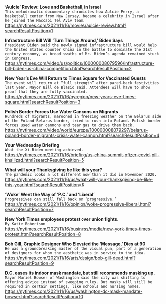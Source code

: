**‘Aulcie’ Review: Love and Basketball, in Israel**\
`This melodramatic documentary chronicles how Aulcie Perry, a basketball center from New Jersey, became a celebrity in Israel after he joined the Maccabi Tel Aviv team.`\
https://nytimes.com/2021/11/16/movies/aulcie-review.html?searchResultPosition=1

**Infrastructure Bill Will ‘Turn Things Around,’ Biden Says**\
`President Biden said the newly signed infrastructure bill would help the United States counter China in the battle to dominate the 21st century economy, as broad swaths of Mr. Biden’s agenda remained stuck in Congress.`\
https://nytimes.com/video/us/politics/100000008079596/infrastructure-bill-biden-us-china-competition.html?searchResultPosition=2

**New Year’s Eve Will Return to Times Square for Vaccinated Guests**\
`The event will return at “full strength” after pared-back festivities last year, Mayor Bill de Blasio said. Attendees will have to show proof that they are fully vaccinated.`\
https://nytimes.com/2021/11/16/nyregion/new-years-eve-times-square.html?searchResultPosition=3

**Polish Border Forces Use Water Cannons on Migrants**\
`Hundreds of migrants, marooned in freezing weather on the Belarus side of the Poland-Belarus border, tried to rush into Poland. Polish border forces used water cannons and tear gas to drive them back.`\
https://nytimes.com/video/world/europe/100000008079297/belarus-poland-border-migrants-crisis-water-cannon.html?searchResultPosition=4

**Your Wednesday Briefing**\
`What the Xi-Biden meeting achieved.`\
https://nytimes.com/2021/11/16/briefing/us-china-summit-pfizer-covid-pill-khalilzad.html?searchResultPosition=5

**What will your Thanksgiving be like this year?**\
`The pandemic looks a lot different now than it did in November 2020.`\
https://nytimes.com/2021/11/16/us/what-will-your-thanksgiving-be-like-this-year.html?searchResultPosition=6

**‘Woke’ Went the Way of ‘P.C.’ and ‘Liberal’**\
`Progressives can still fall back on ‘progressive.’`\
https://nytimes.com/2021/11/16/opinion/woke-progressive-liberal.html?searchResultPosition=7

**New York Times employees protest over union fights.**\
`By Katie Robertson`\
https://nytimes.com/2021/11/16/business/media/new-york-times-times-protest.html?searchResultPosition=8

**Bob Gill, Graphic Designer Who Elevated the ‘Message,’ Dies at 90**\
`He was a groundbreaking master of the visual pun, part of a generation of designers for whom the aesthetic was in service to the idea.`\
https://nytimes.com/2021/11/16/arts/design/bob-gill-dead.html?searchResultPosition=9

**D.C. eases its indoor mask mandate, but still recommends masking up.**\
`Mayor Muriel Bowser of Washington said the city was shifting to offering advice instead of sweeping rules. But masks will still be required in certain settings, like schools and nursing homes.`\
https://nytimes.com/2021/11/16/us/washington-dc-mask-mandate-bowser.html?searchResultPosition=10


